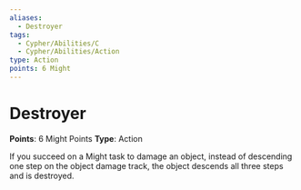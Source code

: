 ```yaml
---
aliases:
  - Destroyer
tags:
  - Cypher/Abilities/C
  - Cypher/Abilities/Action
type: Action
points: 6 Might
---
```


# Destroyer

**Points**: 6 Might Points
**Type**: Action

If you succeed on a Might task to damage an object, instead of descending one step on the object damage track, the object descends all three steps and is destroyed.
